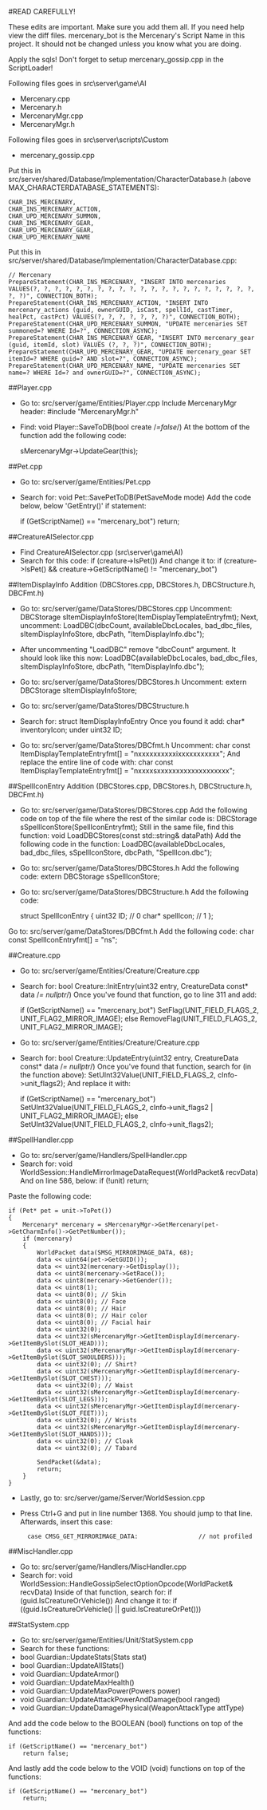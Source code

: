 #READ CAREFULLY!

These edits are important. Make sure you add them all. If you need help view the diff files.
mercenary_bot is the Mercenary's Script Name in this project. It should not be changed unless you know what you are doing.

Apply the sqls!
Don't forget to setup mercenary_gossip.cpp in the ScriptLoader!

Following files goes in src\server\game\AI
* Mercenary.cpp
* Mercenary.h
* MercenaryMgr.cpp
* MercenaryMgr.h

Following files goes in src\server\scripts\Custom
* mercenary_gossip.cpp

Put this in src/server/shared/Database/Implementation/CharacterDatabase.h (above MAX_CHARACTERDATABASE_STATEMENTS):

    CHAR_INS_MERCENARY,
    CHAR_INS_MERCENARY_ACTION,
    CHAR_UPD_MERCENARY_SUMMON,
    CHAR_INS_MERCENARY_GEAR,
    CHAR_UPD_MERCENARY_GEAR,
    CHAR_UPD_MERCENARY_NAME

Put this in src/server/shared/Database/Implementation/CharacterDatabase.cpp:

	// Mercenary
    PrepareStatement(CHAR_INS_MERCENARY, "INSERT INTO mercenaries VALUES(?, ?, ?, ?, ?, ?, ?, ?, ?, ?, ?, ?, ?, ?, ?, ?, ?, ?, ?, ?, ?, ?, ?)", CONNECTION_BOTH);
    PrepareStatement(CHAR_INS_MERCENARY_ACTION, "INSERT INTO mercenary_actions (guid, ownerGUID, isCast, spellId, castTimer, healPct, castPct) VALUES(?, ?, ?, ?, ?, ?, ?)", CONNECTION_BOTH);
    PrepareStatement(CHAR_UPD_MERCENARY_SUMMON, "UPDATE mercenaries SET summoned=? WHERE Id=?", CONNECTION_ASYNC);
    PrepareStatement(CHAR_INS_MERCENARY_GEAR, "INSERT INTO mercenary_gear (guid, itemId, slot) VALUES (?, ?, ?)", CONNECTION_BOTH);
    PrepareStatement(CHAR_UPD_MERCENARY_GEAR, "UPDATE mercenary_gear SET itemId=? WHERE guid=? AND slot=?", CONNECTION_ASYNC);
    PrepareStatement(CHAR_UPD_MERCENARY_NAME, "UPDATE mercenaries SET name=? WHERE Id=? and ownerGUID=?", CONNECTION_ASYNC);

##Player.cpp

* Go to: src/server/game/Entities/Player.cpp
Include MercenaryMgr header: #include "MercenaryMgr.h"

* Find: void Player::SaveToDB(bool create /*=false*/)
At the bottom of the function add the following code:

    sMercenaryMgr->UpdateGear(this);

##Pet.cpp

* Go to: src/server/game/Entities/Pet.cpp
* Search for: void Pet::SavePetToDB(PetSaveMode mode)
Add the code below, below 'GetEntry()' if statement: 

    if (GetScriptName() == "mercenary_bot")
        return;

##CreatureAISelector.cpp

* Find CreatureAISelector.cpp (src\server\game\AI\)
* Search for this code: if (creature->IsPet())
And change it to: if (creature->IsPet() && creature->GetScriptName() != "mercenary_bot")

##ItemDisplayInfo Addition (DBCStores.cpp, DBCStores.h, DBCStructure.h, DBCFmt.h)

* Go to: src/server/game/DataStores/DBCStores.cpp
Uncomment: DBCStorage <ItemDisplayInfoEntry> sItemDisplayInfoStore(ItemDisplayTemplateEntryfmt);
Next, uncomment: LoadDBC(dbcCount, availableDbcLocales, bad_dbc_files, sItemDisplayInfoStore,        dbcPath, "ItemDisplayInfo.dbc");

* After uncommenting "LoadDBC" remove "dbcCount" argument. It should look like this now:
LoadDBC(availableDbcLocales, bad_dbc_files, sItemDisplayInfoStore,        dbcPath, "ItemDisplayInfo.dbc");

* Go to: src/server/game/DataStores/DBCStores.h
Uncomment: extern DBCStorage <ItemDisplayInfoEntry>      sItemDisplayInfoStore;

* Go to: src/server/game/DataStores/DBCStructure.h
* Search for: struct ItemDisplayInfoEntry
Once you found it add: char* inventoryIcon; under uint32      ID;

* Go to: src/server/game/DataStores/DBCfmt.h
Uncomment: char const ItemDisplayTemplateEntryfmt[] = "nxxxxxxxxxxixxxxxxxxxxx";
And replace the entire line of code with: char const ItemDisplayTemplateEntryfmt[] = "nxxxxsxxxxxxxxxxxxxxxxxxx";


##SpellIconEntry Addition (DBCStores.cpp, DBCStores.h, DBCStructure.h, DBCFmt.h)

* Go to: src/server/game/DataStores/DBCStores.cpp
Add the following code on top of the file where the rest of the similar code is: DBCStorage <SpellIconEntry> sSpellIconStore(SpellIconEntryfmt);
Still in the same file, find this function: void LoadDBCStores(const std::string& dataPath)
Add the following code in the function: LoadDBC(availableDbcLocales, bad_dbc_files, sSpellIconStore,              dbcPath, "SpellIcon.dbc");

* Go to: src/server/game/DataStores/DBCStores.h
Add the following code: extern DBCStorage <SpellIconEntry>               sSpellIconStore;

* Go to: src/server/game/DataStores/DBCStructure.h
Add the following code:

    struct SpellIconEntry
    {
        uint32 ID;                                              // 0
        char* spellIcon;                                        // 1
    };

Go to: src/server/game/DataStores/DBCfmt.h
Add the following code: char const SpellIconEntryfmt[] = "ns";


##Creature.cpp

* Go to: src/server/game/Entities/Creature/Creature.cpp
* Search for: bool Creature::InitEntry(uint32 entry, CreatureData const* data /*= nullptr*/)
Once you've found that function, go to line 311 and add:

    if (GetScriptName() == "mercenary_bot")
        SetFlag(UNIT_FIELD_FLAGS_2, UNIT_FLAG2_MIRROR_IMAGE);
    else
        RemoveFlag(UNIT_FIELD_FLAGS_2, UNIT_FLAG2_MIRROR_IMAGE);
		
* Go to: src/server/game/Entities/Creature/Creature.cpp
* Search for: bool Creature::UpdateEntry(uint32 entry, CreatureData const* data /*= nullptr*/)
Once you've found that function, search for (in the function above): SetUInt32Value(UNIT_FIELD_FLAGS_2, cInfo->unit_flags2);
And replace it with:

    if (GetScriptName() == "mercenary_bot")
        SetUInt32Value(UNIT_FIELD_FLAGS_2, cInfo->unit_flags2 | UNIT_FLAG2_MIRROR_IMAGE);
    else
        SetUInt32Value(UNIT_FIELD_FLAGS_2, cInfo->unit_flags2);
		


##SpellHandler.cpp

* Go to: src/server/game/Handlers/SpellHandler.cpp
* Search for: void WorldSession::HandleMirrorImageDataRequest(WorldPacket& recvData)
And on line 586, below:
    if (!unit)
        return;

Paste the following code:

    if (Pet* pet = unit->ToPet())
    {
        Mercenary* mercenary = sMercenaryMgr->GetMercenary(pet->GetCharmInfo()->GetPetNumber());
        if (mercenary)
        {
            WorldPacket data(SMSG_MIRRORIMAGE_DATA, 68);
            data << uint64(pet->GetGUID());
            data << uint32(mercenary->GetDisplay());
            data << uint8(mercenary->GetRace());
            data << uint8(mercenary->GetGender());
            data << uint8(1);
            data << uint8(0); // Skin
            data << uint8(0); // Face
            data << uint8(0); // Hair
            data << uint8(0); // Hair color
            data << uint8(0); // Facial hair
            data << uint32(0);
            data << uint32(sMercenaryMgr->GetItemDisplayId(mercenary->GetItemBySlot(SLOT_HEAD)));
            data << uint32(sMercenaryMgr->GetItemDisplayId(mercenary->GetItemBySlot(SLOT_SHOULDERS)));
            data << uint32(0); // Shirt?
            data << uint32(sMercenaryMgr->GetItemDisplayId(mercenary->GetItemBySlot(SLOT_CHEST)));
            data << uint32(0); // Waist
            data << uint32(sMercenaryMgr->GetItemDisplayId(mercenary->GetItemBySlot(SLOT_LEGS)));
            data << uint32(sMercenaryMgr->GetItemDisplayId(mercenary->GetItemBySlot(SLOT_FEET)));
            data << uint32(0); // Wrists
            data << uint32(sMercenaryMgr->GetItemDisplayId(mercenary->GetItemBySlot(SLOT_HANDS)));
            data << uint32(0); // Cloak
            data << uint32(0); // Tabard

            SendPacket(&data);
            return;
        }
    }

* Lastly, go to: src/server/game/Server/WorldSession.cpp
* Press Ctrl+G and put in line number 1368. You should jump to that line.
Afterwards, insert this case:

        case CMSG_GET_MIRRORIMAGE_DATA:                 // not profiled

		
##MiscHandler.cpp

* Go to: src/server/game/Handlers/MiscHandler.cpp
* Search for: void WorldSession::HandleGossipSelectOptionOpcode(WorldPacket& recvData)
Inside of that function, search for: if (guid.IsCreatureOrVehicle())
And change it to: if ((guid.IsCreatureOrVehicle() || guid.IsCreatureOrPet()))


##StatSystem.cpp

* Go to: src/server/game/Entities/Unit/StatSystem.cpp
* Search for these functions:
 * bool Guardian::UpdateStats(Stats stat)
 * bool Guardian::UpdateAllStats()
 * void Guardian::UpdateArmor()
 * void Guardian::UpdateMaxHealth()
 * void Guardian::UpdateMaxPower(Powers power)
 * void Guardian::UpdateAttackPowerAndDamage(bool ranged)
 * void Guardian::UpdateDamagePhysical(WeaponAttackType attType)

And add the code below to the BOOLEAN (bool) functions on top of the functions:

    if (GetScriptName() == "mercenary_bot")
        return false;

And lastly add the code below to the VOID (void) functions on top of the functions:

    if (GetScriptName() == "mercenary_bot")
        return;